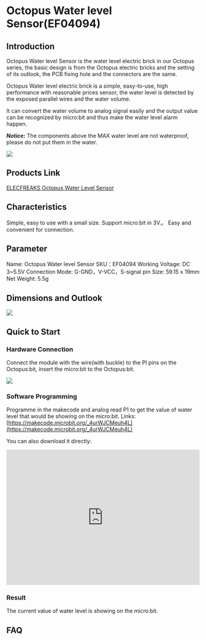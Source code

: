 # Octopus Water level Sensor(EF04094)

## Introduction

Octopus Water level Sensor is the water level electric brick in our Octopus series, the basic design is from the Octopus electric bricks and the setting of its outlook, the PCB fixing hole and the connectors are the same. 

Octopus Water level electric brick is a simple, easy-to-use, high performance with reasonable prices sensor, the water level is detected by the exposed parallel wires and the water volume.

It can convert the water volume to analog signal easily and the output value can be recognized by micro:bit and thus make the water level alarm happen.

***Notice:*** The components above the MAX water level are not waterproof, please do not put them in the water.

![](https://raw.githubusercontent.com/elecfreaks/learn-cn/master/microbitSensor/sensor/images/04094_00.jpg)

## Products Link

[ELECFREAKS Octopus Water Level Sensor](https://shop.elecfreaks.com/products/elecfreaks-octopus-water-level-sensor?_pos=1&_sid=e5f961b04&_ss=r)

## Characteristics 

 Simple, easy to use with a small size.
 Support micro:bit in 3V.。
 Easy and convenient for connection.

## Parameter 

 Name: Octopus Water level Sensor
 SKU：EF04094
 Working Voltage: DC 3~5.5V
 Connection Mode: G-GND，V-VCC，S-signal pin
 Size: 59.15 x 19mm
 Net Weight: 5.5g

## Dimensions and Outlook

![](https://raw.githubusercontent.com/elecfreaks/learn-cn/master/microbitSensor/sensor/images/04094_01.png)

## Quick to Start  

### Hardware Connection

Connect the module with the wire(with buckle) to the PI pins on the Octopus:bit, insert the micro:bit to the Octopus:bit.

![](https://raw.githubusercontent.com/elecfreaks/learn-cn/master/microbitSensor/sensor/images/04094_02.png)

### Software Programming

Programme in the makecode and analog read P1 to get the value of water level that would be showing on the micro:bit. 
Links: [https://makecode.microbit.org/_4urWJCMeuh4L](https://makecode.microbit.org/_4urWJCMeuh4L)

You can also download it directly:
<div style="position:relative;height:0;padding-bottom:70%;overflow:hidden;">
 <iframe style="position:absolute;top:0;left:0;width:100%;height:100%;" 
         src="https://makecode.microbit.org/#pub:_4urWJCMeuh4L" frameborder="0" sandbox="allow-popups allow-forms allow-scripts allow-same-origin">
 </iframe>
</div>  

### Result

The current value of water level is showing on the micro:bit.

## FAQ

